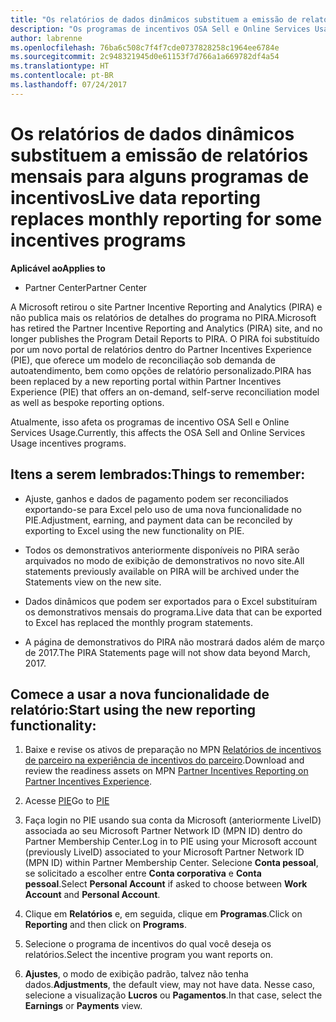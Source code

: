 ```yaml
---
title: "Os relatórios de dados dinâmicos substituem a emissão de relatórios mensais para alguns programas de incentivos | Partner Center"
description: "Os programas de incentivos OSA Sell e Online Services Usage agora podem obter relatórios de dados dinâmicos."
author: labrenne
ms.openlocfilehash: 76ba6c508c7f4f7cde0737828258c1964ee6784e
ms.sourcegitcommit: 2c948321945d0e61153f7d766a1a669782df4a54
ms.translationtype: HT
ms.contentlocale: pt-BR
ms.lasthandoff: 07/24/2017
---
```

# <a name="live-data-reporting-replaces-monthly-reporting-for-some-incentives-programs"></a><span data-ttu-id="7a47f-103">Os relatórios de dados dinâmicos substituem a emissão de relatórios mensais para alguns programas de incentivos</span><span class="sxs-lookup"><span data-stu-id="7a47f-103">Live data reporting replaces monthly reporting for some incentives programs</span></span>

**<span data-ttu-id="7a47f-104">Aplicável ao</span><span class="sxs-lookup"><span data-stu-id="7a47f-104">Applies to</span></span>**

-  <span data-ttu-id="7a47f-105">Partner Center</span><span class="sxs-lookup"><span data-stu-id="7a47f-105">Partner Center</span></span>

<span data-ttu-id="7a47f-106">A Microsoft retirou o site Partner Incentive Reporting and Analytics (PIRA) e não publica mais os relatórios de detalhes do programa no PIRA.</span><span class="sxs-lookup"><span data-stu-id="7a47f-106">Microsoft has retired the Partner Incentive Reporting and Analytics (PIRA) site, and no longer publishes the Program Detail Reports to PIRA.</span></span> <span data-ttu-id="7a47f-107">O PIRA foi substituído por um novo portal de relatórios dentro do Partner Incentives Experience (PIE), que oferece um modelo de reconciliação sob demanda de autoatendimento, bem como opções de relatório personalizado.</span><span class="sxs-lookup"><span data-stu-id="7a47f-107">PIRA has been replaced by a new reporting portal within Partner Incentives Experience (PIE) that offers an on-demand, self-serve reconciliation model as well as bespoke reporting options.</span></span> 

<span data-ttu-id="7a47f-108">Atualmente, isso afeta os programas de incentivo OSA Sell e Online Services Usage.</span><span class="sxs-lookup"><span data-stu-id="7a47f-108">Currently, this affects the OSA Sell and Online Services Usage incentives programs.</span></span>

## <a name="things-to-remember"></a><span data-ttu-id="7a47f-109">Itens a serem lembrados:</span><span class="sxs-lookup"><span data-stu-id="7a47f-109">Things to remember:</span></span> 

- <span data-ttu-id="7a47f-110">Ajuste, ganhos e dados de pagamento podem ser reconciliados exportando-se para Excel pelo uso de uma nova funcionalidade no PIE.</span><span class="sxs-lookup"><span data-stu-id="7a47f-110">Adjustment, earning, and payment data can be reconciled by exporting to Excel using the new functionality on PIE.</span></span>

- <span data-ttu-id="7a47f-111">Todos os demonstrativos anteriormente disponíveis no PIRA serão arquivados no modo de exibição de demonstrativos no novo site.</span><span class="sxs-lookup"><span data-stu-id="7a47f-111">All statements previously available on PIRA will be archived under the Statements view on the new site.</span></span> 

- <span data-ttu-id="7a47f-112">Dados dinâmicos que podem ser exportados para o Excel substituíram os demonstrativos mensais do programa.</span><span class="sxs-lookup"><span data-stu-id="7a47f-112">Live data that can be exported to Excel has replaced the monthly program statements.</span></span>

- <span data-ttu-id="7a47f-113">A página de demonstrativos do PIRA não mostrará dados além de março de 2017.</span><span class="sxs-lookup"><span data-stu-id="7a47f-113">The PIRA Statements page will not show data beyond March, 2017.</span></span>
 
## <a name="start-using-the-new-reporting-functionality"></a><span data-ttu-id="7a47f-114">Comece a usar a nova funcionalidade de relatório:</span><span class="sxs-lookup"><span data-stu-id="7a47f-114">Start using the new reporting functionality:</span></span> 

1. <span data-ttu-id="7a47f-115">Baixe e revise os ativos de preparação no MPN [Relatórios de incentivos de parceiro na experiência de incentivos do parceiro](http://aka.ms/osareadiness ).</span><span class="sxs-lookup"><span data-stu-id="7a47f-115">Download and review the readiness assets on MPN [Partner Incentives Reporting on Partner Incentives Experience](http://aka.ms/osareadiness ).</span></span>

2. <span data-ttu-id="7a47f-116">Acesse [PIE](https://partnerincentives.microsoft.com/)</span><span class="sxs-lookup"><span data-stu-id="7a47f-116">Go to [PIE](https://partnerincentives.microsoft.com/)</span></span>

3. <span data-ttu-id="7a47f-117">Faça login no PIE usando sua conta da Microsoft (anteriormente LiveID) associada ao seu Microsoft Partner Network ID (MPN ID) dentro do Partner Membership Center.</span><span class="sxs-lookup"><span data-stu-id="7a47f-117">Log in to PIE using your Microsoft account (previously LiveID) associated to your Microsoft Partner Network ID (MPN ID) within Partner Membership Center.</span></span> <span data-ttu-id="7a47f-118">Selecione **Conta pessoal**, se solicitado a escolher entre **Conta corporativa** e **Conta pessoal**.</span><span class="sxs-lookup"><span data-stu-id="7a47f-118">Select **Personal Account** if asked to choose between **Work Account** and **Personal Account**.</span></span>

4. <span data-ttu-id="7a47f-119">Clique em **Relatórios** e, em seguida, clique em **Programas**.</span><span class="sxs-lookup"><span data-stu-id="7a47f-119">Click on **Reporting** and then click on **Programs**.</span></span> 

5. <span data-ttu-id="7a47f-120">Selecione o programa de incentivos do qual você deseja os relatórios.</span><span class="sxs-lookup"><span data-stu-id="7a47f-120">Select the incentive program you want reports on.</span></span> 

6. <span data-ttu-id="7a47f-121">**Ajustes**, o modo de exibição padrão, talvez não tenha dados.</span><span class="sxs-lookup"><span data-stu-id="7a47f-121">**Adjustments**, the default view, may not have data.</span></span>  <span data-ttu-id="7a47f-122">Nesse caso, selecione a visualização **Lucros** ou **Pagamentos**.</span><span class="sxs-lookup"><span data-stu-id="7a47f-122">In that case, select the **Earnings** or **Payments** view.</span></span>


 

 



